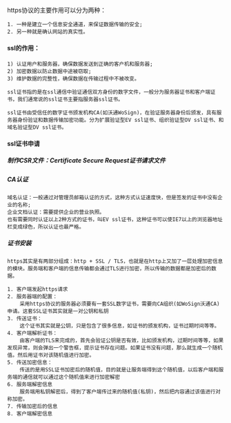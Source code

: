 https协议的主要作用可以分为两种：

    1. 一种是建立一个信息安全通道，来保证数据传输的安全;
    2. 另一种就是确认网站的真实性。
#### ssl的作用：

    1) 认证用户和服务器，确保数据发送到正确的客户机和服务器;
    2) 加密数据以防止数据中途被窃取;
    3) 维护数据的完整性，确保数据在传输过程中不被改变。

`ssl证书指的是在ssl通信中验证通信双方身份的数字文件，一般分为服务器证书和客户端证书，我们通常说的ssl证书主要指服务器ssl证书。`

`ssl证书由受信任的数字证书颁发机构CA(如沃通WoSign)，在验证服务器身份后颁发，具有服务器身份验证和数据传输加密功能。分为扩展验证型EV ssl证书、组织验证型OV ssl证书、和域名验证型DV ssl证书。`

#### ssl证书申请

##### 制作CSR文件：Certificate Secure Request证书请求文件

##### CA认证
    域名认证：一般通过对管理员邮箱认证的方式，这种方式认证速度快，但是签发的证书中没有企业的名称;
    企业文档认证：需要提供企业的营业执照。
    也有需要同时认证以上2种方式的证书，叫EV ssl证书，这种证书可以使IE7以上的浏览器地址栏变成绿色，所以认证也最严格。

##### 证书安装

`https其实是有两部分组成：http + SSL / TLS，也就是在http上又加了一层处理加密信息的模块。服务端和客户端的信息传输都会通过TLS进行加密，所以传输的数据都是加密后的数据。`

    1. 客户端发起https请求
    2. 服务器端的配置：
        采用https协议的服务器必须要有一套SSL数字证书，需要向CA组织(如WoSign沃通CA)申请。这套SSL证书其实就是一对公钥和私钥
    3. 传送证书：　
        这个证书其实就是公钥，只是包含了很多信息，如证书的颁发机构，证书过期时间等等。
    4. 客户端解析证书：
        由客户端的TLS来完成的，首先会验证公钥是否有效，比如颁发机构，过期时间等等，如果发现异常，则会弹出一个警告框，提示证书存在问题。如果证书没有问题，那么就生成一个随机值。然后用证书对该随机值进行加密。
    5. 传送加密信息：
        传送的是用SSL证书加密后的随机值，目的就是让服务端得到这个随机值，以后客户端和服务端的通信就可以通过这个随机值来进行加密解密
    6. 服务端解密信息
        服务端用私钥解密后，得到了客户端传过来的随机值(私钥)，然后把内容通过该值进行对称加密。
    7. 传输加密后的信息
    8. 客户端解密信息